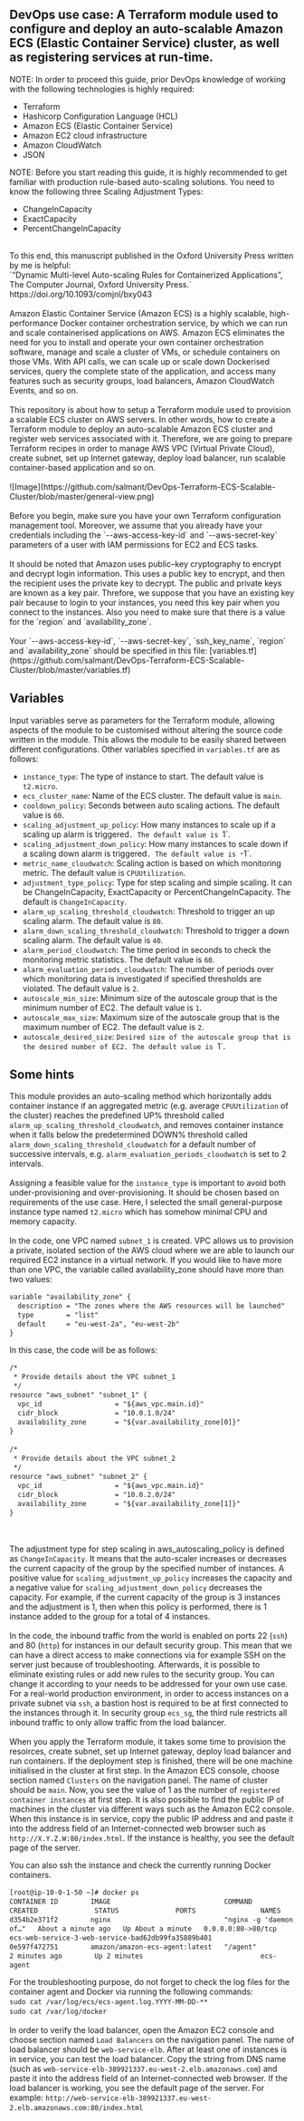 ## DevOps use case: A Terraform module used to configure and deploy an auto-scalable Amazon ECS (Elastic Container Service) cluster, as well as registering services at run-time.

NOTE: In order to proceed this guide, prior DevOps knowledge of working with the following technologies is highly required:

* Terraform
* Hashicorp Configuration Language (HCL)
* Amazon ECS (Elastic Container Service)
* Amazon EC2 cloud infrastructure
* Amazon CloudWatch
* JSON

NOTE: Before you start reading this guide, it is highly recommended to get familiar with production rule-based auto-scaling solutions. You need to know the following three Scaling Adjustment Types:
* ChangeInCapacity
* ExactCapacity
* PercentChangeInCapacity

<br>
To this end, this manuscript published in the Oxford University Press written by me is helpful:<br>
`“Dynamic Multi-level Auto-scaling Rules for Containerized Applications”, The Computer Journal, Oxford University Press.`<br>
https://doi.org/10.1093/comjnl/bxy043
<br><br>
Amazon Elastic Container Service (Amazon ECS) is a highly scalable, high-performance Docker container orchestration service, by which we can run and scale containerised applications on AWS. 
Amazon ECS eliminates the need for you to install and operate your own container orchestration software, manage and scale a cluster of VMs, or schedule containers on those VMs.
With API calls, we can scale up or scale down Dockerised services, query the complete state of the application, and access many features such as security groups, load balancers, Amazon CloudWatch Events, and so on.
<br><br>
This repository is about how to setup a Terraform module used to provision a scalable ECS cluster on AWS servers. 
In other words, how to create a Terraform module to deploy an auto-scalable Amazon ECS cluster and register web services associated with it.
Therefore, we are going to prepare Terraform recipes in order to manage AWS VPC (Virtual Private Cloud), create subnet, set up Internet gateway, deploy load balancer, run scalable container-based application and so on.
<br><br>
![Image](https://github.com/salmant/DevOps-Terraform-ECS-Scalable-Cluster/blob/master/general-view.png)
<br><br>
Before you begin, make sure you have your own Terraform configuration management tool. 
Moreover, we assume that you already have your credentials including the `--aws-access-key-id` and `--aws-secret-key` parameters of a user with IAM permissions for EC2 and ECS tasks.
<br><br>
It should be noted that Amazon uses public–key cryptography to encrypt and decrypt login information. This uses a public key to encrypt, and then the recipient uses the private key to decrypt. The public and private keys are known as a key pair.
Threfore, we suppose that you have an existing key pair because to login to your instances, you need this key pair when you connect to the instances.
Also you need to make sure that there is a value for the `region` and `availability_zone`.
<br><br>
Your `--aws-access-key-id`, `--aws-secret-key`, `ssh_key_name`, `region` and `availability_zone` should be specified in this file: [variables.tf](https://github.com/salmant/DevOps-Terraform-ECS-Scalable-Cluster/blob/master/variables.tf) <br>

## Variables
Input variables serve as parameters for the Terraform module, allowing aspects of the module to be customised without altering the source code written in the module. This allows the module to be easily shared between different configurations.
Other variables specified in `variables.tf` are as follows:

* `instance_type`: The type of instance to start. The default value is `t2.micro`.
* `ecs_cluster_name`: Name of the ECS cluster. The default value is `main`.
* `cooldown_policy`: Seconds between auto scaling actions. The default value is `60`.
* `scaling_adjustment_up_policy`: How many instances to scale up if a scaling up alarm is triggered`. The default value is `1`.
* `scaling_adjustment_down_policy`: How many instances to scale down if a scaling down alarm is triggered`. The default value is `-1`.
* `metric_name_cloudwatch`: Scaling action is based on which monitoring metric. The default value is `CPUUtilization`.
* `adjustment_type_policy`: Type for step scaling and simple scaling. It can be ChangeInCapacity, ExactCapacity or PercentChangeInCapacity. The default is `ChangeInCapacity`.
* `alarm_up_scaling_threshold_cloudwatch`: Threshold to trigger an up scaling alarm. The default value is `80`.
* `alarm_down_scaling_threshold_cloudwatch`: Threshold to trigger a down scaling alarm. The default value is `40`.
* `alarm_period_cloudwatch`: The time period in seconds to check the monitoring metric statistics. The default value is `60`.
* `alarm_evaluation_periods_cloudwatch`: The number of periods over which monitoring data is investigated if specified thresholds are violated. The default value is `2`.
* `autoscale_min_size`: Minimum size of the autoscale group that is the minimum number of EC2. The default value is `1`.
* `autoscale_max_size`: Maximum size of the autoscale group that is the maximum number of EC2. The default value is `2`.
* `autoscale_desired_size`: `Desired size of the autoscale group that is the desired number of EC2. The default value is `1`.

## Some hints
This module provides an auto-scaling method which horizontally adds container instance if an aggregated metric (e.g. average `CPUUtilization` of the cluster) reaches the predefined UP% threshold called `alarm_up_scaling_threshold_cloudwatch`, and removes container instance when it falls below the predetermined DOWN% threshold called `alarm_down_scaling_threshold_cloudwatch` for a default number of successive intervals, e.g. `alarm_evaluation_periods_cloudwatch` is set to 2 intervals. 
<br><br>
Assigning a feasible value for the `instance_type` is important to avoid both under-provisioning and over-provisioning. It should be chosen based on requirements of the use case. 
Here, I selected the small general-purpose instance type named `t2.micro` which has somehow minimal CPU and memory capacity.
<br><br>
In the code, one VPC named `subnet_1` is created. 
VPC allows us to provision a private, isolated section of the AWS cloud where we are able to launch our required EC2 instance in a virtual network. 
If you would like to have more than one VPC, the variable called availability_zone should have more than two values: 

```
variable "availability_zone" {
  description = "The zones where the AWS resources will be launched"
  type        = "list"
  default     = "eu-west-2a", "eu-west-2b"
}
```

In this case, the code will be as follows:

```
/*
 * Provide details about the VPC subnet_1
 */
resource "aws_subnet" "subnet_1" {
  vpc_id                  = "${aws_vpc.main.id}"
  cidr_block              = "10.0.1.0/24"
  availability_zone       = "${var.availability_zone[0]}"
}

/*
 * Provide details about the VPC subnet_2
 */
resource "aws_subnet" "subnet_2" {
  vpc_id                  = "${aws_vpc.main.id}"
  cidr_block              = "10.0.2.0/24"
  availability_zone       = "${var.availability_zone[1]}"
}
```
<br><br>
The adjustment type for step scaling in aws_autoscaling_policy is defined as `ChangeInCapacity`. 
It means that the auto-scaler increases or decreases the current capacity of the group by the specified number of instances. 
A positive value for `scaling_adjustment_up_policy` increases the capacity and a negative value for `scaling_adjustment_down_policy` decreases the capacity. 
For example, if the current capacity of the group is 3 instances and the adjustment is 1, then when this policy is performed, there is 1 instance added to the group for a total of 4 instances.
<br><br>
In the code, the inbound traffic from the world is enabled on ports 22 (`ssh`) and 80 (`http`) for instances in our default security group. 
This mean that we can have a direct access to make connections via for example SSH on the server just because of troubleshooting. Afterwards, it is possible to eliminate existing rules or add new rules to the security group. 
You can change it according to your needs to be addressed for your own use case.
For a real-world production environment, in order to access instances on a private subnet via `ssh`, a bastion host is required to be at first connected to the instances through it. 
In security group `ecs_sg`, the third rule restricts all inbound traffic to only allow traffic from the load balancer.
<br><br>
When you apply the Terraform module, it takes some time to provision the resoirces, create subnet, set up Internet gateway, deploy load balancer and run containers. 
If the deployment step is finished, there will be one machine initialised in the cluster at first step. 
In the Amazon ECS console, choose section named `Clusters` on the navigation panel. The name of cluster should be `main`. 
Now, you see the value of 1 as the number of `registered container instances` at first step. 
It is also possible to find the public IP of machines in the cluster via different ways such as the Amazon EC2 console. 
When this instance is in service, copy the public IP address and and paste it into the address field of an Internet-connected web browser such as `http://X.Y.Z.W:80/index.html`. If the instance is healthy, you see the default page of the server.


You can also ssh the instance and check the currently running Docker containers.

```
[root@ip-10-0-1-50 ~]# docker ps
CONTAINER ID        IMAGE                            COMMAND                  CREATED              STATUS              PORTS                NAMES
d354b2e371f2        nginx                            "nginx -g 'daemon of…"   About a minute ago   Up About a minute   0.0.0.0:80->80/tcp   ecs-web-service-3-web-service-bad62db99fa35889b401
0e597f472751        amazon/amazon-ecs-agent:latest   "/agent"                 2 minutes ago        Up 2 minutes                             ecs-agent
```

For the troubleshooting purpose, do not forget to check the log files for the container agent and Docker via running the following commands:<br>
`sudo cat /var/log/ecs/ecs-agent.log.YYYY-MM-DD-**`<br>
`sudo cat /var/log/docker`
<br><br>
In order to verify the load balancer, open the Amazon EC2 console and choose section named `Load Balancers` on the navigation panel. The name of load balancer should be `web-service-elb`.
After at least one of instances is in service, you can test the load balancer. Copy the string from DNS name (such as `web-service-elb-389921337.eu-west-2.elb.amazonaws.com`) and paste it into the address field of an Internet-connected web browser. 
If the load balancer is working, you see the default page of the server. For example: `http://web-service-elb-389921337.eu-west-2.elb.amazonaws.com:80/index.html`
<br>
